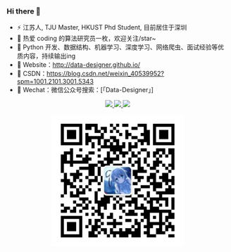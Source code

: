 ### Hi there 👋

<!--
**Data-Designer/Data-Designer** is a ✨ _special_ ✨ repository because its `README.md` (this file) appears on your GitHub profile.

Here are some ideas to get you started:

- 🔭 I’m currently working on ...
- 🌱 I’m currently learning ...
- 👯 I’m looking to collaborate on ...
- 🤔 I’m looking for help with ...
- 💬 Ask me about ...
- 📫 How to reach me: ...
- 😄 Pronouns: ...
- ⚡ Fun fact: ...
-->
- ⚡ 江苏人, TJU Master, HKUST Phd Student, 目前居住于深圳
- 🔭 热爱 coding 的算法研究员一枚，欢迎关注/star~
- 🌱 Python 开发、数据结构、机器学习、深度学习、网络爬虫、面试经验等优质内容，持续输出ing
- 🤔 Website：http://data-designer.github.io/
- 🌈 CSDN：https://blog.csdn.net/weixin_40539952?spm=1001.2101.3001.5343
- 👯 Wechat：微信公众号搜索：[「Data-Designer」]


<div>
<p align="center">
  <a href="https://github.com/Data-Designer">
  <img src="https://github-readme-stats.vercel.app/api?username=Data-Designer&show_icons=true&theme=default&hide=contribs,issues"/>
  </a> 
  <a href="https://github.com/Data-Designer">
  <img src="https://github-readme-stats.vercel.app/api/top-langs/?username=Data-Designer&layout=compact" />
  </a>
  <a href="https://github.com/Data-Designer">
  <img src="https://activity-graph.herokuapp.com/graph?username=Data-Designer&theme=react-dark" />
  </a>
</p>
</div>
<div align=center>
<img src="./img.jpg" alt="wechat" width="300" height="300" align="bottom" />
</div>
